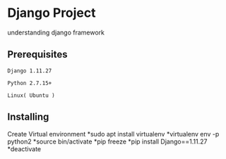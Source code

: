 #  Django Project

understanding django framework

## Prerequisites
```
Django 1.11.27
```

```
Python 2.7.15+
```
```
Linux( Ubuntu )
```
## Installing
Create Virtual environment
*sudo apt install virtualenv
*virtualenv env -p python2
*source bin/activate
*pip freeze
*pip install Django==1.11.27
*deactivate
